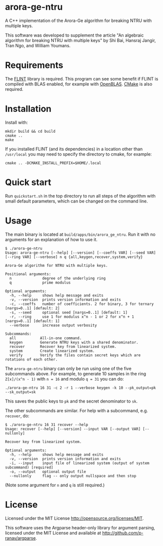 # arora-ge-ntru

A C++ implementation of the Arora-Ge algorithm for breaking NTRU with multiple keys.

This software was developed to supplement the article
"An algebraic algorithm for breaking NTRU with multiple keys" by
Shi Bai, Hansraj Jangir, Tran Ngo, and William Youmans.

# Requirements
The [FLINT](https://github.com/flintlib/flint) library is required.
This program can see some benefit if FLINT is compiled with BLAS enabled, 
for example with [OpenBLAS](https://www.openblas.net/).
[CMake](https://cmake.org/download/) is also required.


# Installation
Install with:
```
mkdir build && cd build
cmake ..
make
```

If you installed FLINT (and its dependencies) in a location other than `/usr/local`
you may need to specify the directory to cmake, for example:
```
cmake .. -DCMAKE_INSTALL_PREFIX=$HOME/.local
```

# Quick start
Run `quickstart.sh` in the top directory to run all steps of the algorithm with
small default parameters, which can be changed on the command line.

# Usage
The main binary is located at `build/apps/bin/arora_ge_ntru`.
Run it with no arguments for an explanation of how to use it.
```
$ ./arora-ge-ntru
Usage: arora-ge-ntru [--help] [--version] [--coeffs VAR] [--seed VAR] [--ring VAR] [--verbose] n q {all,keygen,recover,system,verify}

Arora-Ge algorithm for NTRU with multiple keys.

Positional arguments:
  n              degree of the underlying ring
  q              prime modulus

Optional arguments:
  -h, --help     shows help message and exits
  -v, --version  prints version information and exits
  -c, --coeffs   number of coefficients. 2 for binary, 3 for ternary [nargs=0..1] [default: 2]
  -s, --seed     optional seed [nargs=0..1] [default: 1]
  -r, --ring     use 1 for modulus x^n - 1 or 2 for x^n + 1 [nargs=0..1] [default: 1]
  --verbose      increase output verbosity

Subcommands:
  all           All-in-one command.
  keygen        Generate NTRU keys with a shared denominator.
  recover       Recover key from linearized system.
  system        Create linearized system.
  verify        Verify the files contain secret keys which are rotations of each other.
```

The `arora-ge-ntru` binary can only be run using one of the five subcommands
above.
For example, to generate 10 samples in the ring `Z[x]/(x^n - 1)` with `n = 16` and modulo `q = 31`
you can do:
```
./arora-ge-ntru 16 31 -c 2 -r 1 --verbose keygen -k 10 --pk_output=pk --sk_output=sk
```
This saves the public keys to `pk` and the secret denominator to `sk`.

The other subcommands are similar. For help with a subcommand, e.g. `recover`, do:
```
$ ./arora-ge-ntru 16 31 recover --help
Usage: recover [--help] [--version] --input VAR [--output VAR] [--nullonly]

Recover key from linearized system.

Optional arguments:
  -h, --help     shows help message and exits
  -v, --version  prints version information and exits
  -i, --input    input file of linearized system (output of system subcommand) [required]
  -o, --output   optional output file
  --nullonly     flag -- only output nullspace and then stop
```
(Note some argument for `n` and `q` is still required.)

# License
Licensed under the MIT License <http://opensource.org/licenses/MIT>.

This software uses the Argparse header-only library for argument parsing, licensed
under the MIT License and available at <http://github.com/p-ranav/argparse>.
